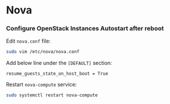 # Nova

### Configure OpenStack Instances Autostart after reboot

Edit `nova.conf` file:
```bash
sudo vim /etc/nova/nova.conf
```

Add below line under the `[DEFAULT]` section:
```
resume_guests_state_on_host_boot = True
```

Restart `nova-compute` service:
```bash
sudo systemctl restart nova-compute
```
